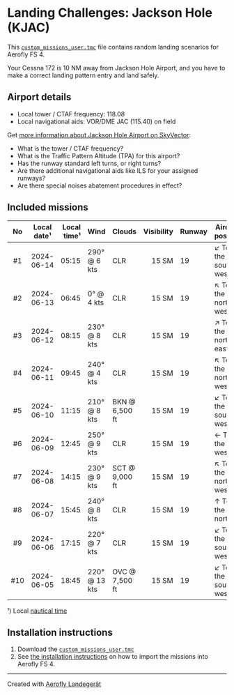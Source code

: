 # Landing Challenges: Jackson Hole (KJAC)

This [`custom_missions_user.tmc`](./custom_missions_user.tmc) file contains random landing scenarios for Aerofly FS 4.

Your Cessna 172 is 10 NM away from Jackson Hole Airport, and you have to make a correct landing pattern entry and land safely.

## Airport details

- Local tower / CTAF frequency: 118.08
- Local navigational aids: VOR/DME JAC (115.40) on field

Get [more information about Jackson Hole Airport on SkyVector](https://skyvector.com/airport/KJAC):

- What is the tower / CTAF frequency?
- What is the Traffic Pattern Altitude (TPA) for this airport?
- Has the runway standard left turns, or right turns?
- Are there additional navigational aids like ILS for your assigned runways?
- Are there special noises abatement procedures in effect?

## Included missions

| No  | Local date¹ | Local time¹ | Wind          | Clouds         | Visibility | Runway | Aircraft position    |
| :-: | ----------- | ----------: | ------------- | -------------- | ---------: | ------ | -------------------- |
| #1  | 2024-06-14  |       05:15 | 290° @ 6 kts  | CLR            |      15 SM | 19     | ↙ To the south-west |
| #2  | 2024-06-13  |       06:45 | 0° @ 4 kts    | CLR            |      15 SM | 19     | ↖ To the north-west |
| #3  | 2024-06-12  |       08:15 | 230° @ 8 kts  | CLR            |      15 SM | 19     | ↗ To the north-east |
| #4  | 2024-06-11  |       09:45 | 240° @ 4 kts  | CLR            |      15 SM | 19     | ↖ To the north-west |
| #5  | 2024-06-10  |       11:15 | 210° @ 8 kts  | BKN @ 6,500 ft |      15 SM | 19     | ↙ To the south-west |
| #6  | 2024-06-09  |       12:45 | 250° @ 9 kts  | CLR            |      15 SM | 19     | ← To the west        |
| #7  | 2024-06-08  |       14:15 | 230° @ 9 kts  | SCT @ 9,000 ft |      15 SM | 19     | ↖ To the north-west |
| #8  | 2024-06-07  |       15:45 | 240° @ 8 kts  | CLR            |      15 SM | 19     | ↑ To the north       |
| #9  | 2024-06-06  |       17:15 | 220° @ 7 kts  | CLR            |      15 SM | 19     | ↙ To the south-west |
| #10 | 2024-06-05  |       18:45 | 220° @ 13 kts | OVC @ 7,500 ft |      15 SM | 19     | ↙ To the south-west |

¹) Local [nautical time](https://en.wikipedia.org/wiki/Nautical_time)

## Installation instructions

1. Download the [`custom_missions_user.tmc`](./custom_missions_user.tmc)
2. See [the installation instructions](https://fboes.github.io/aerofly-missions/docs/generic-installation.html) on how to import the missions into Aerofly FS 4.

---

Created with [Aerofly Landegerät](https://github.com/fboes/aerofly-patterns)
